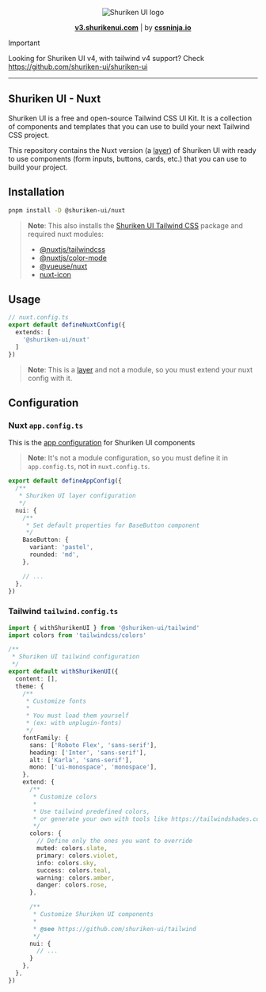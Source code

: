<p align="center">
  <picture>
    <source media="(prefers-color-scheme: dark)" srcset="https://github.com/shuriken-ui/.github/assets/86636408/278e3026-1997-4e01-9457-20772adbce31">
    <source media="(prefers-color-scheme: light)" srcset="https://github.com/shuriken-ui/.github/assets/86636408/06f9d8e2-38aa-45b2-b91e-1c891a20e271">
    <img alt="Shuriken UI logo" src="https://github.com/shuriken-ui/.github/assets/86636408/06f9d8e2-38aa-45b2-b91e-1c891a20e271">
  </picture>
</p>


<p align="center">
  <a href="https://v3.shurikenui.com" title="Shuriken UI website"><strong>v3.shurikenui.com</strong></a> | 
  by <a href="https://cssninja.io" title="Our official website"><strong>cssninja.io</strong></a>
</p>

> [!IMPORTANT]
> Looking for Shuriken UI v4, with tailwind v4 support? Check https://github.com/shuriken-ui/shuriken-ui

---

## Shuriken UI - Nuxt

Shuriken UI is a free and open-source Tailwind CSS UI Kit. It is a collection of components and templates that you can use to build your next Tailwind CSS project.

This repository contains the Nuxt version (a [layer](https://nuxt.com/docs/getting-started/layers)) of Shuriken UI with ready to use components (form inputs, buttons, cards, etc.) that you can use to build your  project.

## Installation

```bash
pnpm install -D @shuriken-ui/nuxt
```

> **Note**: This also installs the [Shuriken UI Tailwind CSS](https://github.com/shuriken-ui/tailwind) package and required nuxt modules:
>
> - [@nuxtjs/tailwindcss](https://github.com/nuxt-modules/tailwindcss)
> - [@nuxtjs/color-mode](https://github.com/nuxt-modules/color-mode)
> - [@vueuse/nuxt](https://github.com/vueuse/vueuse/tree/main/packages/nuxt)
> - [nuxt-icon](https://github.com/nuxt-modules/icon)

## Usage


```ts
// nuxt.config.ts
export default defineNuxtConfig({
  extends: [
    '@shuriken-ui/nuxt'
  ]
})
```

> **Note**: This is a [layer](https://nuxt.com/docs/getting-started/layers) and not a module, so you must extend your nuxt config with it.

## Configuration

### Nuxt `app.config.ts`

This is the [app configuration](https://nuxt.com/docs/getting-started/configuration#app-configuration) for Shuriken UI components

> **Note**: It's not a module configuration, so you must define it in `app.config.ts`, not in `nuxt.config.ts`.

```ts
export default defineAppConfig({
  /**
   * Shuriken UI layer configuration
   */
  nui: {
    /**
     * Set default properties for BaseButton component
     */
    BaseButton: {
      variant: 'pastel',
      rounded: 'md',
    },

    // ...
  },
})
```


### Tailwind `tailwind.config.ts`

```ts
import { withShurikenUI } from '@shuriken-ui/tailwind'
import colors from 'tailwindcss/colors'

/**
 * Shuriken UI tailwind configuration
 */
export default withShurikenUI({
  content: [],
  theme: {
    /**
     * Customize fonts
     * 
     * You must load them yourself
     * (ex: with unplugin-fonts)
     */
    fontFamily: {
      sans: ['Roboto Flex', 'sans-serif'],
      heading: ['Inter', 'sans-serif'],
      alt: ['Karla', 'sans-serif'],
      mono: ['ui-monospace', 'monospace'],
    },
    extend: {
      /**
       * Customize colors 
       * 
       * Use tailwind predefined colors,
       * or generate your own with tools like https://tailwindshades.com
       */
      colors: {
        // Define only the ones you want to override
        muted: colors.slate,
        primary: colors.violet,
        info: colors.sky,
        success: colors.teal,
        warning: colors.amber,
        danger: colors.rose,
      },

      /**
       * Customize Shuriken UI components
       * 
       * @see https://github.com/shuriken-ui/tailwind
       */
      nui: {
        // ...
      }
    },
  },
})
```
